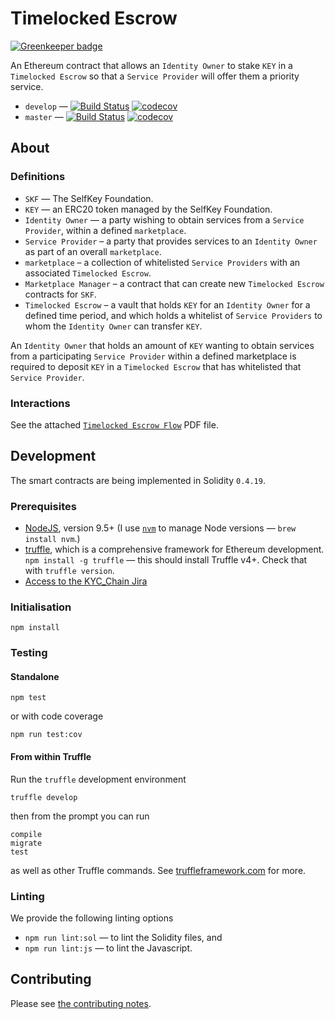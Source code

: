 # Timelocked Escrow

[![Greenkeeper badge](https://badges.greenkeeper.io/SelfKeyFoundation/timelocked-escrow.svg)](https://greenkeeper.io/)

An Ethereum contract that allows an `Identity Owner` to stake `KEY` in a `Timelocked Escrow` so that a `Service Provider` will offer them a priority service.

* `develop` — [![Build Status](https://www.travis-ci.org/SelfKeyFoundation/timelocked-escrow.svg?branch=develop)](https://www.travis-ci.org/SelfKeyFoundation/timelocked-escrow) [![codecov](https://codecov.io/gh/SelfKeyFoundation/timelocked-escrow/branch/develop/graph/badge.svg)](https://codecov.io/gh/SelfKeyFoundation/timelocked-escrow)
* `master` — [![Build Status](https://www.travis-ci.org/SelfKeyFoundation/timelocked-escrow.svg?branch=master)](https://www.travis-ci.org/SelfKeyFoundation/timelocked-escrow) [![codecov](https://codecov.io/gh/SelfKeyFoundation/timelocked-escrow/branch/master/graph/badge.svg)](https://codecov.io/gh/SelfKeyFoundation/timelocked-escrow)

## About

### Definitions

* `SKF` — The SelfKey Foundation.
* `KEY` — an ERC20 token managed by the SelfKey Foundation.
* `Identity Owner` — a party wishing to obtain services from a `Service Provider`, within a defined `marketplace`.
* `Service Provider` – a party that provides services to an `Identity Owner` as part of an overall `marketplace`.
* `marketplace` – a collection of whitelisted `Service Providers` with an associated `Timelocked Escrow`.
* `Marketplace Manager` – a contract that can create new `Timelocked Escrow` contracts for `SKF`.
* `Timelocked Escrow` – a vault that holds `KEY` for an `Identity Owner` for a defined time period, and which holds a whitelist of `Service Providers` to whom the `Identity Owner` can transfer `KEY`.

An `Identity Owner` that holds an amount of `KEY` wanting to obtain services from a participating `Service Provider` within a defined marketplace is required to deposit `KEY` in a `Timelocked Escrow` that has whitelisted that `Service Provider`.

### Interactions

See the attached [`Timelocked Escrow Flow`](timelocked_escrow-flow.pdf) PDF file.

## Development

The smart contracts are being implemented in Solidity `0.4.19`.

### Prerequisites

* [NodeJS](htps://nodejs.org), version 9.5+ (I use [`nvm`](https://github.com/creationix/nvm) to manage Node versions — `brew install nvm`.)
* [truffle](http://truffleframework.com/), which is a comprehensive framework for Ethereum development. `npm install -g truffle` — this should install Truffle v4+.  Check that with `truffle version`.
* [Access to the KYC_Chain Jira](https://kyc-chain.atlassian.net)

### Initialisation

    npm install

### Testing

#### Standalone

    npm test

or with code coverage

    npm run test:cov

#### From within Truffle

Run the `truffle` development environment

    truffle develop

then from the prompt you can run

    compile
    migrate
    test

as well as other Truffle commands. See [truffleframework.com](http://truffleframework.com) for more.

### Linting

We provide the following linting options

* `npm run lint:sol` — to lint the Solidity files, and
* `npm run lint:js` — to lint the Javascript.

## Contributing

Please see [the contributing notes](CONTRIBUTING.md).

